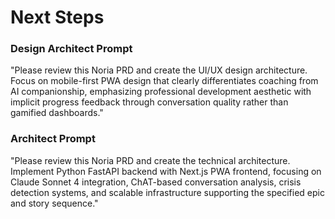 # Next Steps

### Design Architect Prompt

"Please review this Noria PRD and create the UI/UX design architecture. Focus on mobile-first PWA design that clearly differentiates coaching from AI companionship, emphasizing professional development aesthetic with implicit progress feedback through conversation quality rather than gamified dashboards."

### Architect Prompt

"Please review this Noria PRD and create the technical architecture. Implement Python FastAPI backend with Next.js PWA frontend, focusing on Claude Sonnet 4 integration, ChAT-based conversation analysis, crisis detection systems, and scalable infrastructure supporting the specified epic and story sequence."